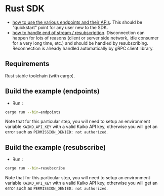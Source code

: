 # Rust SDK

- [how to use the various endpoints and their APIs](src/endpoints.rs).
This should be "quickstart" point for any user new to the SDK.
- [how to handle end of stream / resubscription](src/resubscribe.rs).
Disconnection can happen for lots of reasons (client or server side network, idle consumer for a very long time, etc.) and should be handled by resubscribing. Reconnection is already handled automatically by gRPC client library.

## Requirements

Rust stable toolchain (with cargo).

## Build the example (endpoints)

- Run :

```bash
cargo run --bin=endpoints
```

Note that for this particular step, you will need to setup an environment variable `KAIKO_API_KEY` with a valid Kaiko API key, otherwise you will get an error such as `PERMISSION_DENIED: not authorized`.

## Build the example (resubscribe)

- Run :

```bash
cargo run --bin=resubscribe
```

Note that for this particular step, you will need to setup an environment variable `KAIKO_API_KEY` with a valid Kaiko API key, otherwise you will get an error such as `PERMISSION_DENIED: not authorized`.
